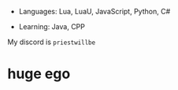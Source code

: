 - Languages:
  Lua, LuaU, JavaScript, Python, C#


- Learning:
  Java, CPP


My discord is `priestwillbe`

# huge ego
